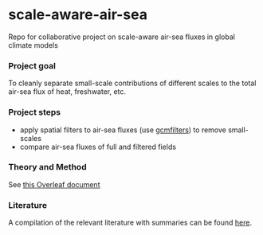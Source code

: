 # scale-aware-air-sea
Repo for collaborative project on scale-aware air-sea fluxes in global climate models

### Project goal
To cleanly separate small-scale contributions of different scales to the total air-sea flux of heat, freshwater, etc.

### Project steps
- apply spatial filters to air-sea fluxes (use [gcmfilters](https://gcm-filters.readthedocs.io/en/latest/)) to remove small-scales 
- compare air-sea fluxes of full and filtered fields

### Theory and Method
See [this Overleaf document](https://www.overleaf.com/2792142214ccyzcszbdhsv)

### Literature
A compilation of the relevant literature with summaries can be found [here](literature.md).
